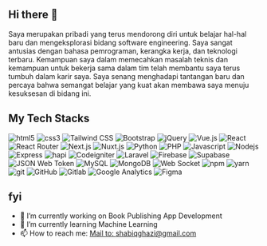 ## Hi there 👋
Saya merupakan pribadi yang terus mendorong diri untuk belajar hal-hal baru dan mengeksplorasi bidang software engineering. Saya sangat antusias dengan bahasa pemrograman, kerangka kerja, dan teknologi terbaru. Kemampuan saya dalam memecahkan masalah teknis dan kemampuan untuk bekerja sama dalam tim telah membantu saya terus tumbuh dalam karir saya. Saya senang menghadapi tantangan baru dan percaya bahwa semangat belajar yang kuat akan membawa saya menuju kesuksesan di bidang ini.

## My Tech Stacks
  <div>
  <img alt="html5" src="https://img.shields.io/badge/-HTML5-E34F26?style=flat&logo=html5&logoColor=white" />
  <img alt="css3" src="https://img.shields.io/badge/-CSS3-264de4?style=flat&logo=css3&logoColor=white" />
  <img alt="Tailwind CSS" src="https://img.shields.io/badge/-TailwindCSS-0f9ee1?style=flat&logo=tailwindcss&logoColor=white" />
  <img alt="Bootstrap" src="https://img.shields.io/badge/-Bootstrap-563d7c?style=flat&logo=bootstrap&logoColor=white" />
  <img alt="jQuery" src="https://img.shields.io/badge/-jQuery-0769ad?style=flat&logo=jquery&logoColor=white" />
  <img alt="Vue.js" src="https://img.shields.io/badge/-Vue.js-42b883?style=flat&logo=vue.js&logoColor=white" />
  <img alt="React" src="https://img.shields.io/badge/-React-45b8d8?style=flat&logo=react&logoColor=white" />
  <img alt="React Router" src="https://img.shields.io/badge/React_Router-CA4245?style=flat&logo=react-router&logoColor=white" />
  <img alt="Next.js" src="https://img.shields.io/badge/-Next-171717?style=flat&logo=Next.js&logoColor=white" />
  <img alt="Nuxt.js" src="https://img.shields.io/badge/-Nuxt-41b883?style=flat&logo=Nuxt.js&logoColor=white" />
  <img alt="Python" src="https://img.shields.io/badge/-Python-f9b233?style=flat&logo=python&logoColor=2462f0" />
  <img alt="PHP" src="https://img.shields.io/badge/-PHP-8993be?style=flat&logo=php&logoColor=white" />
  <img alt="Javascript" src="https://img.shields.io/badge/-Javascript-f0db4f?style=flat&logo=javascript&logoColor=white" />
  <img alt="Nodejs" src="https://img.shields.io/badge/-Nodejs-43853d?style=flat&logo=Node.js&logoColor=white" />
  <img alt="Express" src="https://img.shields.io/badge/-Express-303030?style=flat&logo=express&logoColor=white" />
  <img alt="hapi" src="https://img.shields.io/badge/-hapi-ed7d31?style=flat&logo=hapi&logoColor=white" />
  <img alt="Codeigniter" src="https://img.shields.io/badge/-Codeigniter-dd4814?style=flat&logo=codeigniter&logoColor=white" />
  <img alt="Laravel" src="https://img.shields.io/badge/-Laravel-fb503b?style=flat&logo=laravel&logoColor=white" />
  <img alt="Firebase" src="https://img.shields.io/badge/Firebase-FFA611?style=flat&logo=Firebase&logoColor=white" />
  <img alt="Supabase" src="https://img.shields.io/badge/Supabase-3ECF8E?style=flat&logo=supabase&logoColor=white" /> 
  <img alt="JSON Web Token" src="https://img.shields.io/badge/-JSON_Web_Token-black?style=flat&logo=JSON%20web%20tokens" /> 
  <img alt="MySQL" src="https://img.shields.io/badge/-MySQL-00758F?style=flat&logo=mysql&logoColor=white" />
  <img alt="MongoDB" src="https://img.shields.io/badge/-MongoDB-13aa52?style=flat&logo=mongodb&logoColor=white" />
  <img alt="Web Socket" src="https://img.shields.io/badge/-Web_Socket-CB3837?style=flat&logo=websocket&logoColor=white" />
  <img alt="npm" src="https://img.shields.io/badge/-NPM-CB3837?style=flat&logo=npm&logoColor=white" />
  <img alt="yarn" src="https://img.shields.io/badge/yarn-%232C8EBB.svg?style=flat&logo=yarn&logoColor=white" />
  <img alt="git" src="https://img.shields.io/badge/-Git-F05032?style=flat&logo=git&logoColor=white" />
  <img alt="GitHub" src="https://img.shields.io/badge/-GitHub-211F1F?style=flat&logo=github&logoColor=white" />
  <img alt="Gitlab" src="https://img.shields.io/badge/-Gitlab-FC6D27?style=flat&logo=gitlab&logoColor=white" />
  <img alt="Google Analytics" src="https://img.shields.io/badge/-Google_Analytics-FF7700?style=flat&logo=google%20analytics&logoColor=white" />
  <img alt="Figma" src="https://img.shields.io/badge/-Figma-F24E1E?style=flat&logo=figma&logoColor=white" />
  </div>

## fyi

- 🔭 I’m currently working on Book Publishing App Development
- 🌱 I’m currently learning Machine Learning
- 📫 How to reach me: <a href="mailto:shabiqghazi@gmail.com">Mail to: shabiqghazi@gmail.com</a>
<!-- - 👯 I’m looking to collaborate on Bitread Digital Publishing 
- 🤔 I’m looking for help with ...
- 💬 Ask me about ...
- 😄 Pronouns: ...
- ⚡ Fun fact: ...
 -->
